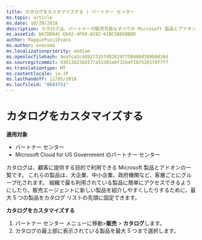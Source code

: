 ```yaml
---
title: カタログをカスタマイズする | パートナー センター
ms.topic: article
ms.date: 10/29/2018
description: カタログは、パートナーが販売可能なすべての Microsoft 製品とアドオンの一覧です。
ms.assetid: DA7DD94C-E642-4F69-AC02-61BC5B05BB0D
author: MaggiePucciEvans
ms.author: evansma
ms.localizationpriority: medium
ms.openlocfilehash: 4eafca2c4d9273157d920197758488d399b9018d
ms.sourcegitcommit: d3613d23bd177a53381ebf32b4f1075201f8f7f7
ms.translationtype: MT
ms.contentlocale: ja-JP
ms.lasthandoff: 12/05/2018
ms.locfileid: "8683751"
---
```

# <a name="customize-the-catalog"></a>カタログをカスタマイズする

**適用対象**

-  パートナー センター
-  Microsoft Cloud for US Government のパートナー センター


カタログは、顧客に提供する目的で利用できる Microsoft 製品とアドオンの一覧です。 これらの製品は、大企業、中小企業、政府機関など、客層ごとにグループ化されます。 組織で最も利用されている製品に簡単にアクセスできるようにしたり、販売エージェントに新しい製品を紹介しやすくしたりするために、最大 5 つの製品をカタログ リストの先頭に固定できます。

**カタログをカスタマイズする**

1.  パートナー センター メニューに移動&gt;**販売** &gt; **カタログ**します。
2.  カタログの最上部に表示されている製品を最大 5 つまで選択します。

 

 



